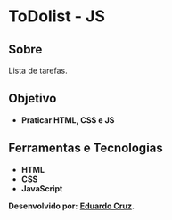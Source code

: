 # ToDolist - JS

## Sobre

Lista de tarefas.

## Objetivo

- **Praticar HTML, CSS e JS**

## Ferramentas e Tecnologias

- **HTML**
- **CSS**
- **JavaScript**

**Desenvolvido por:**
**[Eduardo Cruz](https://github.com/edcruz29/).**
